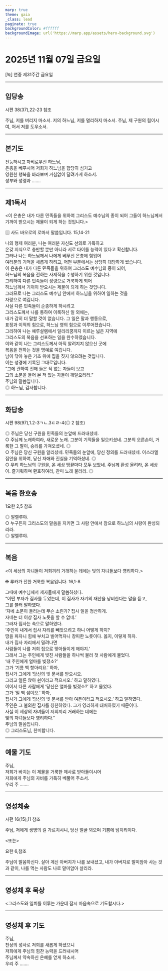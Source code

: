```yaml
---
marp: true
theme: gaia
_class: lead
paginate: true
backgroundColor: #ffffff
backgroundImage: url('https://marp.app/assets/hero-background.svg')
---
```


# 2025년 11월 07일 금요일

[녹] 연중 제31주간 금요일  




---

## 입당송

시편 38(37),22-23 참조

주님, 저를 버리지 마소서. 저의 하느님, 저를 멀리하지 마소서. 주님, 제 구원의 힘이시여, 어서 저를 도우소서.  
  


---

## 본기도

전능하시고 자비로우신 하느님,  
은총을 베푸시어 저희가 하느님을 합당히 섬기고  
영원한 행복을 바라보며 거침없이 달려가게 하소서.  
성부와 성령과 …….  
  


---

## 제1독서

<이 은총은 내가 다른 민족들을 위하여 그리스도 예수님의 종이 되어 그들이 하느님께서 기꺼이 받으시는 제물이 되게 하는 것입니다.>

▥ 사도 바오로의 로마서 말씀입니다. 15,14-21

나의 형제 여러분, 나는 여러분 자신도 선의로 가득하고  
온갖 지식으로 충만할 뿐만 아니라 서로 타이를 능력이 있다고 확신합니다.  
그러나 나는 하느님께서 나에게 베푸신 은총에 힘입어  
여러분의 기억을 새롭게 하려고, 어떤 부분에서는 상당히 대담하게 썼습니다.  
이 은총은 내가 다른 민족들을 위하여 그리스도 예수님의 종이 되어,  
하느님의 복음을 전하는 사제직을 수행하기 위한 것입니다.  
그리하여 다른 민족들이 성령으로 거룩하게 되어  
하느님께서 기꺼이 받으시는 제물이 되게 하는 것입니다.  
그러므로 나는 그리스도 예수님 안에서 하느님을 위하여 일하는 것을  
자랑으로 여깁니다.  
사실 다른 민족들이 순종하게 하시려고  
그리스도께서 나를 통하여 이룩하신 일 외에는,  
내가 감히 더 말할 것이 없습니다. 그 일은 말과 행동으로,  
표징과 이적의 힘으로, 하느님 영의 힘으로 이루어졌습니다.  
그리하여 나는 예루살렘에서 일리리쿰까지 이르는 넓은 지역에  
그리스도의 복음을 선포하는 일을 완수하였습니다.  
이와 같이 나는 그리스도께서 아직 알려지지 않으신 곳에  
복음을 전하는 것을 명예로 여깁니다.  
남이 닦아 놓은 기초 위에 집을 짓지 않으려는 것입니다.  
이는 성경에 기록된 그대로입니다.  
“그에 관하여 전해 들은 적 없는 자들이 보고  
그의 소문을 들어 본 적 없는 자들이 깨달으리라.”  
주님의 말씀입니다.  
◎ 하느님, 감사합니다.  
  


---

## 화답송

시편 98(97),1.2-3ㄱㄴ.3ㄷㄹ-4(◎ 2 참조)

◎ 주님은 당신 구원을 민족들의 눈앞에 드러내셨네.  
○ 주님께 노래하여라, 새로운 노래. 그분이 기적들을 일으키셨네. 그분의 오른손이, 거룩한 그 팔이, 승리를 가져오셨네. ◎  
○ 주님은 당신 구원을 알리셨네. 민족들의 눈앞에, 당신 정의를 드러내셨네. 이스라엘 집안을 위하여, 당신 자애와 진실을 기억하셨네. ◎  
○ 우리 하느님의 구원을, 온 세상 땅끝마다 모두 보았네. 주님께 환성 올려라, 온 세상아. 즐거워하며 환호하여라, 찬미 노래 불러라. ◎  
  


---

## 복음 환호송

1요한 2,5 참조

◎ 알렐루야.  
○ 누구든지 그리스도의 말씀을 지키면 그 사람 안에서 참으로 하느님의 사랑이 완성되리라.  
◎ 알렐루야.  
  


---

## 복음

<이 세상의 자녀들이 저희끼리 거래하는 데에는 빛의 자녀들보다 영리하다.>

✠ 루카가 전한 거룩한 복음입니다. 16,1-8

그때에 예수님께서 제자들에게 말씀하셨다.  
“어떤 부자가 집사를 두었는데, 이 집사가 자기의 재산을 낭비한다는 말을 듣고,  
그를 불러 말하였다.  
‘자네 소문이 들리는데 무슨 소린가? 집사 일을 청산하게.  
자네는 더 이상 집사 노릇을 할 수 없네.’  
그러자 집사는 속으로 말하였다.  
‘주인이 내게서 집사 자리를 빼앗으려고 하니 어떻게 하지?  
땅을 파자니 힘에 부치고 빌어먹자니 창피한 노릇이다. 옳지, 이렇게 하자.  
내가 집사 자리에서 밀려나면  
사람들이 나를 저희 집으로 맞아들이게 해야지.’  
그래서 그는 주인에게 빚진 사람들을 하나씩 불러 첫 사람에게 물었다.  
‘내 주인에게 얼마를 빚졌소?’  
그가 ‘기름 백 항아리요.’ 하자,  
집사가 그에게 ‘당신의 빚 문서를 받으시오.  
그리고 얼른 앉아 쉰이라고 적으시오.’ 하고 말하였다.  
이어서 다른 사람에게 ‘당신은 얼마를 빚졌소?’ 하고 물었다.  
그가 ‘밀 백 섬이오.’ 하자,  
집사가 그에게 ‘당신의 빚 문서를 받아 여든이라고 적으시오.’ 하고 말하였다.  
주인은 그 불의한 집사를 칭찬하였다. 그가 영리하게 대처하였기 때문이다.  
사실 이 세상의 자녀들이 저희끼리 거래하는 데에는  
빛의 자녀들보다 영리하다.”  
주님의 말씀입니다.  
◎ 그리스도님, 찬미합니다.  
  


---

## 예물 기도

주님,  
저희가 바치는 이 제물을 거룩한 제사로 받아들이시어  
저희에게 주님의 자비를 가득히 베풀어 주소서.  
우리 주 …….  
  


---

## 영성체송

시편 16(15),11 참조

주님, 저에게 생명의 길 가르치시니, 당신 얼굴 뵈오며 기쁨에 넘치리이다.  
  
<또는>  
  
요한 6,참조  
  
주님이 말씀하신다. 살아 계신 아버지가 나를 보내셨고, 내가 아버지로 말미암아 사는 것과 같이, 나를 먹는 사람도 나로 말미암아 살리라.  


---

## 영성체 후 묵상

<그리스도와 일치를 이루는 가운데 잠시 마음속으로 기도합시다.>  


---

## 영성체 후 기도

주님,  
천상의 성사로 저희를 새롭게 하셨으니  
저희에게 주님의 힘찬 능력을 드러내시어  
주님께서 약속하신 은혜를 얻게 하소서.  
우리 주 …….